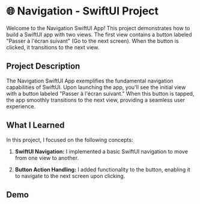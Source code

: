 # 🌐 Navigation - SwiftUI Project

Welcome to the Navigation SwiftUI App! This project demonstrates how to build a SwiftUI app with two views. The first view contains a button labeled "Passer à l'écran suivant" (Go to the next screen). When the button is clicked, it transitions to the next view.

## Project Description

The Navigation SwiftUI App exemplifies the fundamental navigation capabilities of SwiftUI. Upon launching the app, you'll see the initial view with a button labeled "Passer à l'écran suivant." When this button is tapped, the app smoothly transitions to the next view, providing a seamless user experience.
  
## What I Learned

In this project, I focused on the following concepts:

1. **SwiftUI Navigation:** I implemented a basic SwiftUI navigation to move from one view to another.

2. **Button Action Handling:** I added functionality to the button, enabling it to navigate to the next screen upon clicking.

## Demo
